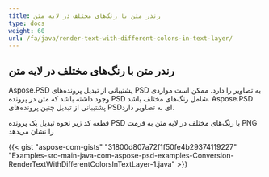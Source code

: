 ```yaml
---
title: رندر متن با رنگ‌های مختلف در لایه متن
type: docs
weight: 60
url: /fa/java/render-text-with-different-colors-in-text-layer/
---
```


## **رندر متن با رنگ‌های مختلف در لایه متن**
Aspose.PSD پشتیبانی از تبدیل پرونده‌های PSD به تصاویر را دارد. ممکن است مواردی وجود داشته باشد که متن در پرونده PSD شامل رنگ‌های مختلف باشد. Aspose.PSD پشتیبانی از تبدیل چنین پرونده‌های PSD‌ای به تصاویر دارد.

قطعه کد زیر نحوه تبدیل یک پرونده PSD با رنگ‌های مختلف در لایه متن به فرمت PNG را نشان می‌دهد

{{< gist "aspose-com-gists" "31800d807a72f1f50fe4b29374119227" "Examples-src-main-java-com-aspose-psd-examples-Conversion-RenderTextWithDifferentColorsInTextLayer-1.java" >}}

